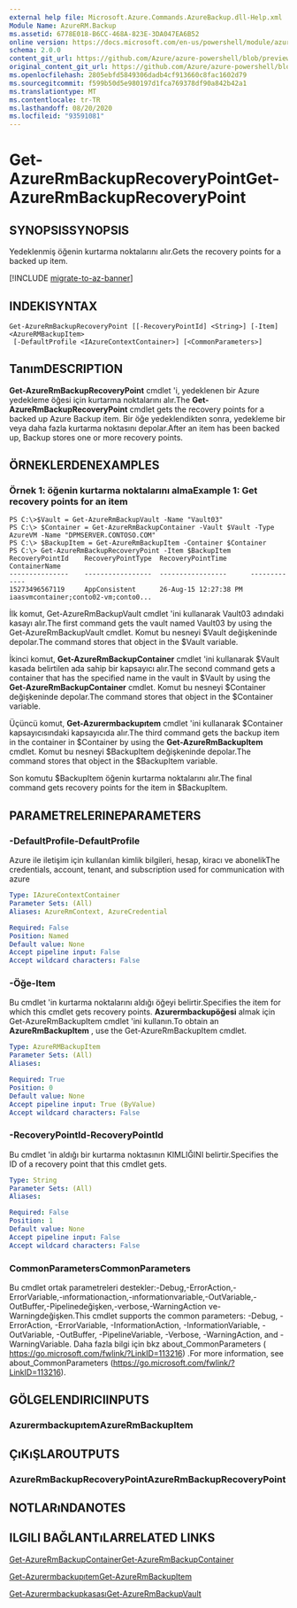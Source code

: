 ```yaml
---
external help file: Microsoft.Azure.Commands.AzureBackup.dll-Help.xml
Module Name: AzureRM.Backup
ms.assetid: 6778E018-B6CC-468A-823E-3DA047EA6B52
online version: https://docs.microsoft.com/en-us/powershell/module/azurerm.backup/get-azurermbackuprecoverypoint
schema: 2.0.0
content_git_url: https://github.com/Azure/azure-powershell/blob/preview/src/ResourceManager/AzureBackup/Commands.AzureBackup/help/Get-AzureRmBackupRecoveryPoint.md
original_content_git_url: https://github.com/Azure/azure-powershell/blob/preview/src/ResourceManager/AzureBackup/Commands.AzureBackup/help/Get-AzureRmBackupRecoveryPoint.md
ms.openlocfilehash: 2805ebfd5849306dadb4cf913660c8fac1602d79
ms.sourcegitcommit: f599b50d5e980197d1fca769378df90a842b42a1
ms.translationtype: MT
ms.contentlocale: tr-TR
ms.lasthandoff: 08/20/2020
ms.locfileid: "93591081"
---
```

# <span data-ttu-id="9df6d-101">Get-AzureRmBackupRecoveryPoint</span><span class="sxs-lookup"><span data-stu-id="9df6d-101">Get-AzureRmBackupRecoveryPoint</span></span>

## <span data-ttu-id="9df6d-102">SYNOPSIS</span><span class="sxs-lookup"><span data-stu-id="9df6d-102">SYNOPSIS</span></span>
<span data-ttu-id="9df6d-103">Yedeklenmiş öğenin kurtarma noktalarını alır.</span><span class="sxs-lookup"><span data-stu-id="9df6d-103">Gets the recovery points for a backed up item.</span></span>

[!INCLUDE [migrate-to-az-banner](../../includes/migrate-to-az-banner.md)]

## <span data-ttu-id="9df6d-104">INDEKI</span><span class="sxs-lookup"><span data-stu-id="9df6d-104">SYNTAX</span></span>

```
Get-AzureRmBackupRecoveryPoint [[-RecoveryPointId] <String>] [-Item] <AzureRMBackupItem>
 [-DefaultProfile <IAzureContextContainer>] [<CommonParameters>]
```

## <span data-ttu-id="9df6d-105">Tanım</span><span class="sxs-lookup"><span data-stu-id="9df6d-105">DESCRIPTION</span></span>
<span data-ttu-id="9df6d-106">**Get-AzureRmBackupRecoveryPoint** cmdlet 'i, yedeklenen bir Azure yedekleme öğesi için kurtarma noktalarını alır.</span><span class="sxs-lookup"><span data-stu-id="9df6d-106">The **Get-AzureRmBackupRecoveryPoint** cmdlet gets the recovery points for a backed up Azure Backup item.</span></span>
<span data-ttu-id="9df6d-107">Bir öğe yedeklendikten sonra, yedekleme bir veya daha fazla kurtarma noktasını depolar.</span><span class="sxs-lookup"><span data-stu-id="9df6d-107">After an item has been backed up, Backup stores one or more recovery points.</span></span>

## <span data-ttu-id="9df6d-108">ÖRNEKLERDEN</span><span class="sxs-lookup"><span data-stu-id="9df6d-108">EXAMPLES</span></span>

### <span data-ttu-id="9df6d-109">Örnek 1: öğenin kurtarma noktalarını alma</span><span class="sxs-lookup"><span data-stu-id="9df6d-109">Example 1: Get recovery points for an item</span></span>
```
PS C:\>$Vault = Get-AzureRmBackupVault -Name "Vault03"
PS C:\> $Container = Get-AzureRmBackupContainer -Vault $Vault -Type AzureVM -Name "DPMSERVER.CONTOSO.COM"
PS C:\> $BackupItem = Get-AzureRmBackupItem -Container $Container
PS C:\> Get-AzureRmBackupRecoveryPoint -Item $BackupItem
RecoveryPointId    RecoveryPointType  RecoveryPointTime      ContainerName
---------------    -----------------  -----------------      -------------
15273496567119     AppConsistent      26-Aug-15 12:27:38 PM  iaasvmcontainer;conto02-vm;conto0...
```

<span data-ttu-id="9df6d-110">İlk komut, Get-AzureRmBackupVault cmdlet 'ini kullanarak Vault03 adındaki kasayı alır.</span><span class="sxs-lookup"><span data-stu-id="9df6d-110">The first command gets the vault named Vault03 by using the Get-AzureRmBackupVault cmdlet.</span></span>
<span data-ttu-id="9df6d-111">Komut bu nesneyi $Vault değişkeninde depolar.</span><span class="sxs-lookup"><span data-stu-id="9df6d-111">The command stores that object in the $Vault variable.</span></span>

<span data-ttu-id="9df6d-112">İkinci komut, **Get-AzureRmBackupContainer** cmdlet 'ini kullanarak $Vault kasada belirtilen ada sahip bir kapsayıcı alır.</span><span class="sxs-lookup"><span data-stu-id="9df6d-112">The second command gets a container that has the specified name in the vault in $Vault by using the **Get-AzureRmBackupContainer** cmdlet.</span></span>
<span data-ttu-id="9df6d-113">Komut bu nesneyi $Container değişkeninde depolar.</span><span class="sxs-lookup"><span data-stu-id="9df6d-113">The command stores that object in the $Container variable.</span></span>

<span data-ttu-id="9df6d-114">Üçüncü komut, **Get-Azurermbackupıtem** cmdlet 'ini kullanarak $Container kapsayıcısındaki kapsayıcıda alır.</span><span class="sxs-lookup"><span data-stu-id="9df6d-114">The third command gets the backup item in the container in $Container by using the **Get-AzureRmBackupItem** cmdlet.</span></span>
<span data-ttu-id="9df6d-115">Komut bu nesneyi $BackupItem değişkeninde depolar.</span><span class="sxs-lookup"><span data-stu-id="9df6d-115">The command stores that object in the $BackupItem variable.</span></span>

<span data-ttu-id="9df6d-116">Son komutu $BackupItem öğenin kurtarma noktalarını alır.</span><span class="sxs-lookup"><span data-stu-id="9df6d-116">The final command gets recovery points for the item in $BackupItem.</span></span>

## <span data-ttu-id="9df6d-117">PARAMETRELERINE</span><span class="sxs-lookup"><span data-stu-id="9df6d-117">PARAMETERS</span></span>

### <span data-ttu-id="9df6d-118">-DefaultProfile</span><span class="sxs-lookup"><span data-stu-id="9df6d-118">-DefaultProfile</span></span>
<span data-ttu-id="9df6d-119">Azure ile iletişim için kullanılan kimlik bilgileri, hesap, kiracı ve abonelik</span><span class="sxs-lookup"><span data-stu-id="9df6d-119">The credentials, account, tenant, and subscription used for communication with azure</span></span>

```yaml
Type: IAzureContextContainer
Parameter Sets: (All)
Aliases: AzureRmContext, AzureCredential

Required: False
Position: Named
Default value: None
Accept pipeline input: False
Accept wildcard characters: False
```

### <span data-ttu-id="9df6d-120">-Öğe</span><span class="sxs-lookup"><span data-stu-id="9df6d-120">-Item</span></span>
<span data-ttu-id="9df6d-121">Bu cmdlet 'in kurtarma noktalarını aldığı öğeyi belirtir.</span><span class="sxs-lookup"><span data-stu-id="9df6d-121">Specifies the item for which this cmdlet gets recovery points.</span></span>
<span data-ttu-id="9df6d-122">**Azurermbackupöğesi** almak için Get-AzureRmBackupItem cmdlet 'ini kullanın.</span><span class="sxs-lookup"><span data-stu-id="9df6d-122">To obtain an **AzureRmBackupItem** , use the Get-AzureRmBackupItem cmdlet.</span></span>

```yaml
Type: AzureRMBackupItem
Parameter Sets: (All)
Aliases: 

Required: True
Position: 0
Default value: None
Accept pipeline input: True (ByValue)
Accept wildcard characters: False
```

### <span data-ttu-id="9df6d-123">-RecoveryPointId</span><span class="sxs-lookup"><span data-stu-id="9df6d-123">-RecoveryPointId</span></span>
<span data-ttu-id="9df6d-124">Bu cmdlet 'in aldığı bir kurtarma noktasının KIMLIĞINI belirtir.</span><span class="sxs-lookup"><span data-stu-id="9df6d-124">Specifies the ID of a recovery point that this cmdlet gets.</span></span>

```yaml
Type: String
Parameter Sets: (All)
Aliases: 

Required: False
Position: 1
Default value: None
Accept pipeline input: False
Accept wildcard characters: False
```

### <span data-ttu-id="9df6d-125">CommonParameters</span><span class="sxs-lookup"><span data-stu-id="9df6d-125">CommonParameters</span></span>
<span data-ttu-id="9df6d-126">Bu cmdlet ortak parametreleri destekler:-Debug,-ErrorAction,-ErrorVariable,-ınformationaction,-ınformationvariable,-OutVariable,-OutBuffer,-Pipelinedeğişken,-verbose,-WarningAction ve-Warningdeğişken.</span><span class="sxs-lookup"><span data-stu-id="9df6d-126">This cmdlet supports the common parameters: -Debug, -ErrorAction, -ErrorVariable, -InformationAction, -InformationVariable, -OutVariable, -OutBuffer, -PipelineVariable, -Verbose, -WarningAction, and -WarningVariable.</span></span> <span data-ttu-id="9df6d-127">Daha fazla bilgi için bkz about_CommonParameters ( https://go.microsoft.com/fwlink/?LinkID=113216) .</span><span class="sxs-lookup"><span data-stu-id="9df6d-127">For more information, see about_CommonParameters (https://go.microsoft.com/fwlink/?LinkID=113216).</span></span>

## <span data-ttu-id="9df6d-128">GÖLGELENDIRICI</span><span class="sxs-lookup"><span data-stu-id="9df6d-128">INPUTS</span></span>

### <span data-ttu-id="9df6d-129">Azurermbackupıtem</span><span class="sxs-lookup"><span data-stu-id="9df6d-129">AzureRmBackupItem</span></span>

## <span data-ttu-id="9df6d-130">ÇıKıŞLAR</span><span class="sxs-lookup"><span data-stu-id="9df6d-130">OUTPUTS</span></span>

### <span data-ttu-id="9df6d-131">AzureRmBackupRecoveryPoint</span><span class="sxs-lookup"><span data-stu-id="9df6d-131">AzureRmBackupRecoveryPoint</span></span>

## <span data-ttu-id="9df6d-132">NOTLARıNDA</span><span class="sxs-lookup"><span data-stu-id="9df6d-132">NOTES</span></span>

## <span data-ttu-id="9df6d-133">ILGILI BAĞLANTıLAR</span><span class="sxs-lookup"><span data-stu-id="9df6d-133">RELATED LINKS</span></span>

[<span data-ttu-id="9df6d-134">Get-AzureRmBackupContainer</span><span class="sxs-lookup"><span data-stu-id="9df6d-134">Get-AzureRmBackupContainer</span></span>](./Get-AzureRmBackupContainer.md)

[<span data-ttu-id="9df6d-135">Get-Azurermbackupıtem</span><span class="sxs-lookup"><span data-stu-id="9df6d-135">Get-AzureRmBackupItem</span></span>](./Get-AzureRmBackupItem.md)

[<span data-ttu-id="9df6d-136">Get-Azurermbackupkasası</span><span class="sxs-lookup"><span data-stu-id="9df6d-136">Get-AzureRmBackupVault</span></span>](./Get-AzureRmBackupVault.md)


